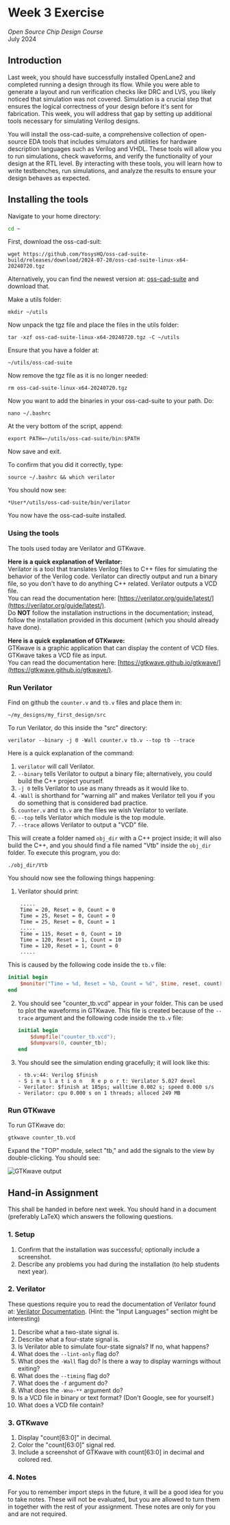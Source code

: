 # Week 3 Exercise
*Open Source Chip Design Course*  
July 2024

## Introduction
Last week, you should have successfully installed OpenLane2 and completed running a design through its flow. While you were able to generate a layout and run verification checks like DRC and LVS, you likely noticed that simulation was not covered. Simulation is a crucial step that ensures the logical correctness of your design before it's sent for fabrication. This week, you will address that gap by setting up additional tools necessary for simulating Verilog designs.

You will install the oss-cad-suite, a comprehensive collection of open-source EDA tools that includes simulators and utilities for hardware description languages such as Verilog and VHDL. These tools will allow you to run simulations, check waveforms, and verify the functionality of your design at the RTL level. By interacting with these tools, you will learn how to write testbenches, run simulations, and analyze the results to ensure your design behaves as expected.

## Installing the tools
Navigate to your home directory:
```bash
cd ~
```

First, download the oss-cad-suit:
```
wget https://github.com/YosysHQ/oss-cad-suite-build/releases/download/2024-07-20/oss-cad-suite-linux-x64-20240720.tgz
```

Alternatively, you can find the newest version at: [oss-cad-suite](https://github.com/YosysHQ/oss-cad-suite-build) and download that.

Make a utils folder:
```
mkdir ~/utils
```

Now unpack the tgz file and place the files in the utils folder:
```
tar -xzf oss-cad-suite-linux-x64-20240720.tgz -C ~/utils
```

Ensure that you have a folder at:
```
~/utils/oss-cad-suite
```

Now remove the tgz file as it is no longer needed:
```
rm oss-cad-suite-linux-x64-20240720.tgz
```

Now you want to add the binaries in your oss-cad-suite to your path. Do:
```
nano ~/.bashrc
```

At the very bottom of the script, append:
```
export PATH=~/utils/oss-cad-suite/bin:$PATH
```

Now save and exit.

To confirm that you did it correctly, type:
```
source ~/.bashrc && which verilator
```

You should now see:
```
*User*/utils/oss-cad-suite/bin/verilator
```

You now have the oss-cad-suite installed.

### Using the tools
The tools used today are Verilator and GTKwave.

**Here is a quick explanation of Verilator:**  
Verilator is a tool that translates Verilog files to C++ files for simulating the behavior of the Verilog code. Verilator can directly output and run a binary file, so you don't have to do anything C++ related. Verilator outputs a VCD file.  
You can read the documentation here: [https://verilator.org/guide/latest/](https://verilator.org/guide/latest/).  
Do **NOT** follow the installation instructions in the documentation; instead, follow the installation provided in this document (which you should already have done).

**Here is a quick explanation of GTKwave:**  
GTKwave is a graphic application that can display the content of VCD files. GTKwave takes a VCD file as input.  
You can read the documentation here: [https://gtkwave.github.io/gtkwave/](https://gtkwave.github.io/gtkwave/).

### Run Verilator

Find on github the `counter.v` and `tb.v` files and place them in: 
```
~/my_designs/my_first_design/src
```


To run Verilator, do this inside the "src" directory:
```
verilator --binary -j 0 -Wall counter.v tb.v --top tb --trace
```


Here is a quick explanation of the command:
1. `verilator` will call Verilator.
2. `--binary` tells Verilator to output a binary file; alternatively, you could build the C++ project yourself.
3. `-j 0` tells Verilator to use as many threads as it would like to.
4. `-Wall` is shorthand for "warning all" and makes Verilator tell you if you do something that is considered bad practice.
5. `counter.v` and `tb.v` are the files we wish Verilator to verilate.
6. `--top` tells Verilator which module is the top module.
7. `--trace` allows Verilator to output a "VCD" file.

This will create a folder named `obj_dir` with a C++ project inside; it will also build the C++, and you should find a file named "Vtb" inside the `obj_dir` folder. To execute this program, you do:
```
./obj_dir/Vtb
```

You should now see the following things happening:
1. Verilator should print:
```
	..... 	
	Time = 20, Reset = 0, Count = 0
	Time = 25, Reset = 0, Count = 0
	Time = 25, Reset = 0, Count = 1
	.....
	Time = 115, Reset = 0, Count = 10
	Time = 120, Reset = 1, Count = 10
	Time = 120, Reset = 1, Count = 0
	.....
```

This is caused by the following code inside the `tb.v` file:
```verilog
initial begin
    $monitor("Time = %d, Reset = %b, Count = %d", $time, reset, count);
end
```

2. You should see "counter_tb.vcd" appear in your folder. This can be used to plot the waveforms in GTKwave. This file is created because of the `--trace` argument and the following code inside the `tb.v` file:
    ```verilog
    initial begin
        $dumpfile("counter_tb.vcd");
        $dumpvars(0, counter_tb);
    end
    ```

3. You should see the simulation ending gracefully; it will look like this:
    ```
    - tb.v:44: Verilog $finish
    - S i m u l a t i o n   R e p o r t: Verilator 5.027 devel
    - Verilator: $finish at 185ps; walltime 0.002 s; speed 0.000 s/s
    - Verilator: cpu 0.000 s on 1 threads; alloced 249 MB
    ```


### Run GTKwave

To run GTKwave do:

`gtkwave counter_tb.vcd`

Expand the "TOP" module, select "tb," and add the signals to the view by double-clicking. You should see:

![GTKwave output](GTKwave_output.png)

## Hand-in Assignment

This shall be handed in before next week. You should hand in a document (preferably LaTeX) which answers the following questions.

### 1. Setup

1. Confirm that the installation was successful; optionally include a screenshot.
2. Describe any problems you had during the installation (to help students next year).

### 2. Verilator

These questions require you to read the documentation of Verilator found at: [Verilator Documentation](https://verilator.org/guide/latest/).
(Hint: the "Input Languages" section might be interesting)

1. Describe what a two-state signal is.
2. Describe what a four-state signal is.
3. Is Verilator able to simulate four-state signals? If no, what happens?
4. What does the `--lint-only` flag do?
5. What does the `-Wall` flag do? Is there a way to display warnings without exiting?
6. What does the `--timing` flag do?
7. What does the `-f` argument do?
8. What does the `-Wno-**` argument do?
9. Is a VCD file in binary or text format? (Don't Google, see for yourself.)
10. What does a VCD file contain?

### 3. GTKwave

1. Display "count[63:0]" in decimal.
2. Color the "count[63:0]" signal red.
3. Include a screenshot of GTKwave with count[63:0] in decimal and colored red.

### 4. Notes

For you to remember import steps in the future, it will be a good idea for you to take notes. These will not be evaluated, but you are allowed to turn them in together with the rest of your assignment. These notes are only for you and are not required.
